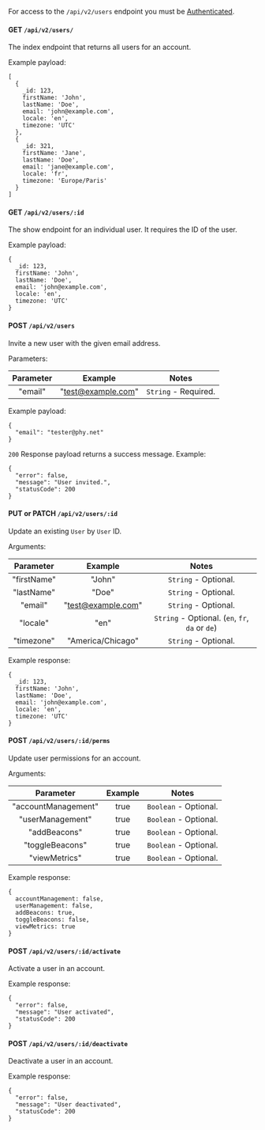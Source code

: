 For access to the `/api/v2/users` endpoint you must be [Authenticated](Authentication.md).

#### GET `/api/v2/users/`

The index endpoint that returns all users for an account.

Example payload:

```
[
  {
    _id: 123,
    firstName: 'John',
    lastName: 'Doe',
    email: 'john@example.com',
    locale: 'en',
    timezone: 'UTC'
  },
  {
    _id: 321,
    firstName: 'Jane',
    lastName: 'Doe',
    email: 'jane@example.com',
    locale: 'fr',
    timezone: 'Europe/Paris'
  }
]
```

#### GET `/api/v2/users/:id`

The show endpoint for an individual user. It requires the ID of the user.

Example payload:

```
{
  _id: 123,
  firstName: 'John',
  lastName: 'Doe',
  email: 'john@example.com',
  locale: 'en',
  timezone: 'UTC'
}
```

#### POST `/api/v2/users`

Invite a new user with the given email address.

Parameters:

|Parameter|Example|Notes|
|:---:|:---:|:---:|
|"email"|"test@example.com"|`String` - Required.|

Example payload:
```
{
  "email": "tester@phy.net"
}
```


`200` Response payload returns a success message.  Example:

```
{
  "error": false,
  "message": "User invited.",
  "statusCode": 200
}
```

#### PUT or PATCH `/api/v2/users/:id`

Update an existing `User` by `User` ID.

Arguments:

|Parameter|Example|Notes|
|:---:|:---:|:---:|
|"firstName"|"John"|`String` - Optional.|
|"lastName"|"Doe"|`String` - Optional.|
|"email"|"test@example.com"|`String` - Optional.|
|"locale"|"en"|`String` - Optional. (`en`, `fr`, `da` or `de`)|
|"timezone"|"America/Chicago"|`String` - Optional.|

Example response:

```
{
  _id: 123,
  firstName: 'John',
  lastName: 'Doe',
  email: 'john@example.com',
  locale: 'en',
  timezone: 'UTC'
}
```

#### POST `/api/v2/users/:id/perms`

Update user permissions for an account.

Arguments:

|Parameter|Example|Notes|
|:---:|:---:|:---:|
|"accountManagement"|true|`Boolean` - Optional.|
|"userManagement"|true|`Boolean` - Optional.|
|"addBeacons"|true|`Boolean` - Optional.|
|"toggleBeacons"|true|`Boolean` - Optional.|
|"viewMetrics"|true|`Boolean` - Optional.|

Example response:

```
{
  accountManagement: false,
  userManagement: false,
  addBeacons: true,
  toggleBeacons: false,
  viewMetrics: true
}
```

#### POST `/api/v2/users/:id/activate`

Activate a user in an account.

Example response:

```
{
  "error": false,
  "message": "User activated",
  "statusCode": 200
}
```

#### POST `/api/v2/users/:id/deactivate`

Deactivate a user in an account.

Example response:

```
{
  "error": false,
  "message": "User deactivated",
  "statusCode": 200
}
```
